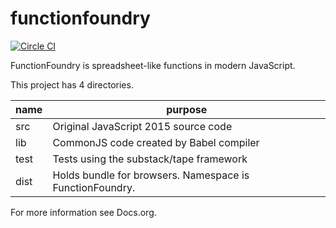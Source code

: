 # functionfoundry

[![Circle CI](https://circleci.com/gh/FunctionFoundry/functionfoundry.svg?style=svg)](https://circleci.com/gh/FunctionFoundry)

FunctionFoundry is spreadsheet-like functions in modern JavaScript.

This project has 4 directories.

| name | purpose |
| ------------- | ----------- |
|src| Original JavaScript 2015 source code |
|lib| CommonJS code created by Babel compiler |
|test| Tests using the substack/tape framework |
|dist| Holds bundle for browsers. Namespace is FunctionFoundry. |

For more information see Docs.org.
